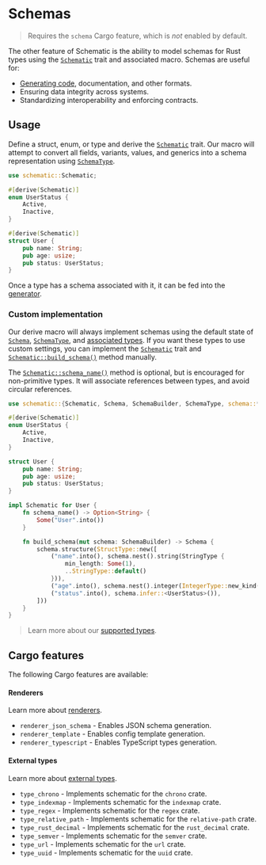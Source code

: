 # Schemas

> Requires the `schema` Cargo feature, which is _not_ enabled by default.

The other feature of Schematic is the ability to model schemas for Rust types using the
[`Schematic`][schematic] trait and associated macro. Schemas are useful for:

- [Generating code](./generator/index.md), documentation, and other formats.
- Ensuring data integrity across systems.
- Standardizing interoperability and enforcing contracts.

## Usage

Define a struct, enum, or type and derive the [`Schematic`][schematic] trait. Our macro will attempt
to convert all fields, variants, values, and generics into a schema representation using
[`SchemaType`][schematype].

```rust
use schematic::Schematic;

#[derive(Schematic)]
enum UserStatus {
	Active,
	Inactive,
}

#[derive(Schematic)]
struct User {
	pub name: String;
	pub age: usize;
	pub status: UserStatus;
}
```

Once a type has a schema associated with it, it can be fed into the
[generator](./generator/index.md).

### Custom implementation

Our derive macro will always implement schemas using the default state of [`Schema`][schema],
[`SchemaType`][schematype], and [associated types](./types.md). If you want these types to use
custom settings, you can implement the [`Schematic`][schematic] trait and
[`Schematic::build_schema()`](https://docs.rs/schematic/latest/schematic/trait.Schematic.html#method.build_schema)
method manually.

The
[`Schematic::schema_name()`](https://docs.rs/schematic/latest/schematic/trait.Schematic.html#method.schema_name)
method is optional, but is encouraged for non-primitive types. It will associate references between
types, and avoid circular references.

```rust
use schematic::{Schematic, Schema, SchemaBuilder, SchemaType, schema::*};

#[derive(Schematic)]
enum UserStatus {
	Active,
	Inactive,
}

struct User {
	pub name: String;
	pub age: usize;
	pub status: UserStatus;
}

impl Schematic for User {
	fn schema_name() -> Option<String> {
		Some("User".into())
	}

	fn build_schema(mut schema: SchemaBuilder) -> Schema {
		schema.structure(StructType::new([
			("name".into(), schema.nest().string(StringType {
				min_length: Some(1),
				..StringType::default()
			})),
			("age".into(), schema.nest().integer(IntegerType::new_kind(IntegerKind::Usize))),
			("status".into(), schema.infer::<UserStatus>()),
		]))
	}
}
```

> Learn more about our [supported types](./types.md).

## Cargo features

The following Cargo features are available:

#### Renderers

Learn more about [renderers](./generator/index.md).

- `renderer_json_schema` - Enables JSON schema generation.
- `renderer_template` - Enables config template generation.
- `renderer_typescript` - Enables TypeScript types generation.

#### External types

Learn more about [external types](./external.md).

- `type_chrono` - Implements schematic for the `chrono` crate.
- `type_indexmap` - Implements schematic for the `indexmap` crate.
- `type_regex` - Implements schematic for the `regex` crate.
- `type_relative_path` - Implements schematic for the `relative-path` crate.
- `type_rust_decimal` - Implements schematic for the `rust_decimal` crate.
- `type_semver` - Implements schematic for the `semver` crate.
- `type_url` - Implements schematic for the `url` crate.
- `type_uuid` - Implements schematic for the `uuid` crate.

[schematic]: https://docs.rs/schematic/latest/schematic/trait.Schematic.html
[schema]: https://docs.rs/schematic/latest/schematic/struct.Schema.html
[schematype]: https://docs.rs/schematic/latest/schematic/enum.SchemaType.html
